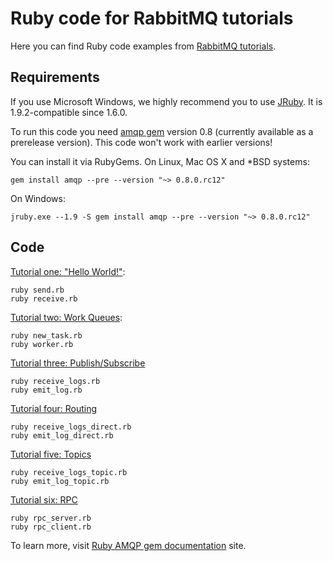 # Ruby code for RabbitMQ tutorials

Here you can find Ruby code examples from
[RabbitMQ tutorials](http://www.rabbitmq.com/getstarted.html).

## Requirements

If you use Microsoft Windows, we highly recommend you to use [JRuby](http://jruby.org).
It is 1.9.2-compatible since 1.6.0.

To run this code you need [amqp gem](https://github.com/ruby-amqp/amqp) version 0.8
(currently available as a prerelease version). This code won't work
with earlier versions!

You can install it via RubyGems. On Linux, Mac OS X and *BSD systems:

    gem install amqp --pre --version "~> 0.8.0.rc12"

On Windows:

    jruby.exe --1.9 -S gem install amqp --pre --version "~> 0.8.0.rc12"

## Code

[Tutorial one: "Hello World!"](http://www.rabbitmq.com/tutorial-one-python.html):

    ruby send.rb
    ruby receive.rb

[Tutorial two: Work Queues](http://www.rabbitmq.com/tutorial-two-python.html):

    ruby new_task.rb
    ruby worker.rb

[Tutorial three: Publish/Subscribe](http://www.rabbitmq.com/tutorial-three-python.html)

    ruby receive_logs.rb
    ruby emit_log.rb

[Tutorial four: Routing](http://www.rabbitmq.com/tutorial-four-python.html)

    ruby receive_logs_direct.rb
    ruby emit_log_direct.rb

[Tutorial five: Topics](http://www.rabbitmq.com/tutorial-five-python.html)

    ruby receive_logs_topic.rb
    ruby emit_log_topic.rb

[Tutorial six: RPC](http://www.rabbitmq.com/tutorial-six-python.html)

    ruby rpc_server.rb
    ruby rpc_client.rb

To learn more, visit [Ruby AMQP gem documentation](http://rdoc.info/github/ruby-amqp/amqp/master/frames) site.
